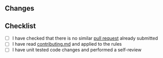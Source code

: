 <!-- Thanks for submitting a pull request! -->
## Changes
<!-- Shortly describe what you want to accomplish with this PR -->
<!-- Add a link to related issue if available -->

## Checklist
- [ ] I have checked that there is no similar [pull request](https://github.com/coditory/go-errors/pulls) already submitted
- [ ] I have read [contributing.md](https://github.com/coditory/go-errors/blob/main/.github/CONTRIBUTING.md) and applied to the rules
- [ ] I have unit tested code changes and performed a self-review
